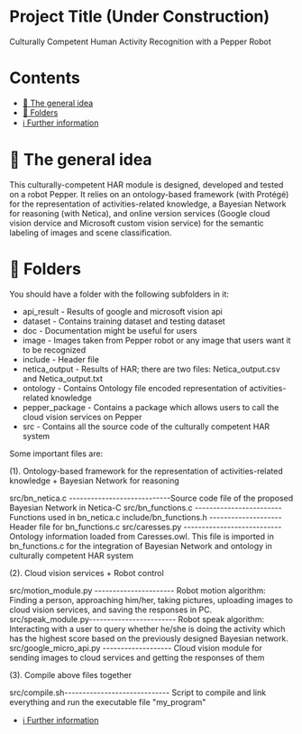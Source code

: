 # Project Title (Under Construction)
Culturally Competent Human Activity Recognition with a Pepper Robot

# Contents
 - [:blue_book: The general idea](#blue_book-the-general-idea)
 - [:file_folder: Folders](#running-using-the-software)
 - [:information_source: Further information](information-source-further-information)

# :blue_book: The general idea
This culturally-competent HAR module is designed, developed and tested on a robot Pepper. It relies on an ontology-based framework (with Protégé) for the representation of activities-related knowledge, a Bayesian Network for reasoning (with Netica), and online version services (Google cloud vision dervice and Microsoft custom vision service) for the semantic labeling of images and scene classification.



# :file_folder: Folders
You should have a folder with the following subfolders in it:


* api_result - Results of google and microsoft vision api
* dataset - Contains training dataset and testing dataset
* doc - Documentation might be useful for users
* image - Images taken from Pepper robot or any image that users want it to be recognized
* include - Header file
* netica_output - Results of HAR; there are two files: Netica_output.csv and Netica_output.txt
* ontology - Contains Ontology file encoded representation of activities-related knowledge
* pepper_package - Contains a package which allows users to call the cloud vision services on Pepper
* src - Contains all the source code of the culturally competent HAR system



Some important files are:

(1). Ontology-based framework for the representation of activities-related knowledge + Bayesian Network for reasoning

src/bn_netica.c ----------------------------Source code file of the proposed Bayesian Network in Netica-C
src/bn_functions.c ------------------------ Functions used in bn_netica.c
include/bn_functions.h -------------------- Header file for bn_functions.c
src/caresses.py --------------------------- Ontology information loaded from Caresses.owl. 
                                            This file is imported in bn_functions.c for the integration of Bayesian Network 
                                            and ontology in culturally competent HAR system


(2). Cloud vision services + Robot control

src/motion_module.py ---------------------- Robot motion algorithm: Finding a person, approaching him/her, 
                                            taking pictures, uploading images to cloud vision services, and saving the responses in PC.
src/speak_module.py------------------------ Robot speak algorithm: Interacting with a user to query whether he/she is doing the 
                                            activity which has the highest score based on the previously designed Bayesian network.
src/google_micro_api.py ------------------- Cloud vision module for sending images to cloud services and getting the responses of them




(3). Compile above files together

src/compile.sh----------------------------- Script to compile and link everything and run the executable file "my_program"
                                  
 - [:information_source: Further information](information-source-further-information)
